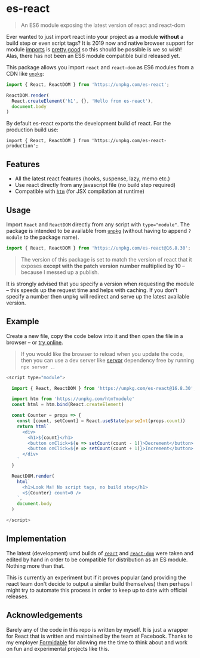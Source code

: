 # es-react
> An ES6 module exposing the latest version of react and react-dom

Ever wanted to just import react into your project as a module **without** a build step or even script tags? It is 2019 now and native browser support for module [imports](https://developer.mozilla.org/en-US/docs/Web/JavaScript/Reference/Statements/import) is [pretty good](https://caniuse.com/#feat=es6-module) so this should be possible is we so wish! Alas, there has not been an ES6 module compatible build released yet.

This package allows you import `react` and `react-dom` as ES6 modules from a CDN like [`unpkg`](https://unpkg.com):

```js
import { React, ReactDOM } from 'https://unpkg.com/es-react';

ReactDOM.render(
  React.createElement('h1', {}, 'Hello from es-react'),
  document.body
)
```

By default es-react exports the development build of react. For the production build use:

```
import { React, ReactDOM } from 'https://unpkg.com/es-react-production';
```

## Features

- All the latest react features (hooks, suspense, lazy, memo etc.)
- Use react directly from any javascript file (no build step required)
- Compatible with [`htm`](https://github.com/developit/htm) (for JSX compilation at runtime)

## Usage

Import `React` and `ReactDOM` directly from any script with `type="module"`. The package is intended to be available from [`unpkg`](https://unpkg.com) (without having to append `?module` to the package name).

```js
import { React, ReactDOM } from 'https://unpkg.com/es-react@16.8.30';
```

> The version of this package is set to match the version of react that it exposes **except with the patch version number multiplied by 10** – because I messed up a publish.

It is strongly advised that you specify a version when requesting the module – this speeds up the request time and helps with caching. If you don't specify a number then unpkg will redirect and serve up the latest available version.

## Example

Create a new file, copy the code below into it and then open the file in a browser – or [try online](https://codepen.io/lukejacksonn/pen/EMxVWM).

> If you would like the browser to reload when you update the code, then you can use a dev server like [servor](https://github.com/lukejacksonn/servor) dependency free by running `npx servor .`.

```js
<script type="module">

  import { React, ReactDOM } from 'https://unpkg.com/es-react@16.8.30';

  import htm from 'https://unpkg.com/htm?module'
  const html = htm.bind(React.createElement)

  const Counter = props => {
    const [count, setCount] = React.useState(parseInt(props.count))
    return html`
      <div>
        <h1>${count}</h1>
        <button onClick=${e => setCount(count - 1)}>Decrement</button>
        <button onClick=${e => setCount(count + 1)}>Increment</button>
      </div>
    `
  }

  ReactDOM.render(
    html`
      <h1>Look Ma! No script tags, no build step</h1>
      <${Counter} count=0 />
    `,
    document.body
  )

</script>
```

## Implementation

The latest (development) umd builds of [`react`](https://unpkg.com/react@16.8.3/umd/react.development.js) and [`react-dom`](https://unpkg.com/react-dom@16.8.3/umd/react-dom.development.js) were taken and edited by hand in order to be compatible for distribution as an ES module. Nothing more than that.

This is currently an experiment but if it proves popular (and providing the react team don't decide to output a similar build themselves) then perhaps I might try to automate this process in order to keep up to date with official releases.

## Acknowledgements

Barely any of the code in this repo is written by myself. It is just a wrapper for React that is written and maintained by the team at Facebook. Thanks to my employer [Formidable](https://github.com/formidablelabs) for allowing me the time to think about and work on fun and experimental projects like this.
